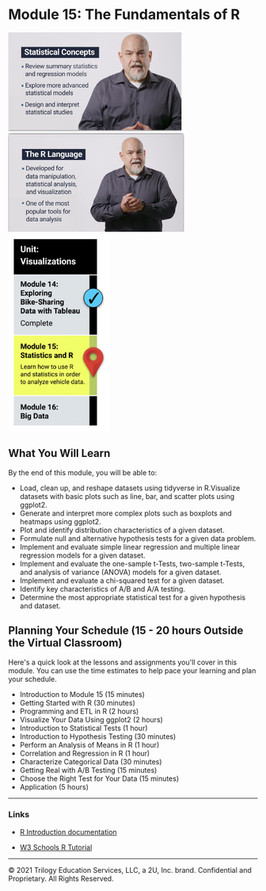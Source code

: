 # Module 15: The Fundamentals of R

<img src="./Images/Dr_Reed_Statistical_Concepts.png" alt="Module 13 GeoJSON" height="200"/>

<img src="./Images/Dr_Reed_R.png" alt="Module 13 GeoJSON" height="200"/>

<img src="./Images/Module_15_Roadmap.png" alt="Module 14 Tableau  Roadmap" height="400"/>

## What You Will Learn
By the end of this module, you will be able to: 

* Load, clean up, and reshape datasets using tidyverse in R.Visualize datasets with basic plots such as line, bar, and scatter plots using ggplot2.
* Generate and interpret more complex plots such as boxplots and heatmaps using ggplot2.
* Plot and identify distribution characteristics of a given dataset.
* Formulate null and alternative hypothesis tests for a given data problem.
* Implement and evaluate simple linear regression and multiple linear regression models for a given dataset.
* Implement and evaluate the one-sample t-Tests, two-sample t-Tests, and analysis of variance (ANOVA) models for a given dataset.
* Implement and evaluate a chi-squared test for a given dataset.
* Identify key characteristics of A/B and A/A testing.
* Determine the most appropriate statistical test for a given hypothesis and dataset.

## Planning Your Schedule (15 - 20 hours Outside the Virtual Classroom)
Here's a quick look at the lessons and assignments you'll cover in this module. You can use the time estimates to help pace your learning and plan your schedule.

* Introduction to Module 15 (15 minutes)
* Getting Started with R (30 minutes)
* Programming and ETL in R (2 hours)
* Visualize Your Data Using ggplot2 (2 hours)
* Introduction to Statistical Tests (1 hour)
* Introduction to Hypothesis Testing (30 minutes)
* Perform an Analysis of Means in R (1 hour)
* Correlation and Regression in R (1 hour)
* Characterize Categorical Data (30 minutes)
* Getting Real with A/B Testing (15 minutes)
* Choose the Right Test for Your Data (15 minutes)
* Application (5 hours)

- - -


### Links
* [R Introduction documentation](https://courses.bootcampspot.com/courses/941/pages/15-dot-2-1-fundamentals-of-r-programming?module_item_id=344077)

* [W3 Schools R Tutorial](https://www.w3schools.com/r/default.asp)




---

© 2021 Trilogy Education Services, LLC, a 2U, Inc. brand.  Confidential and Proprietary.  All Rights Reserved.
